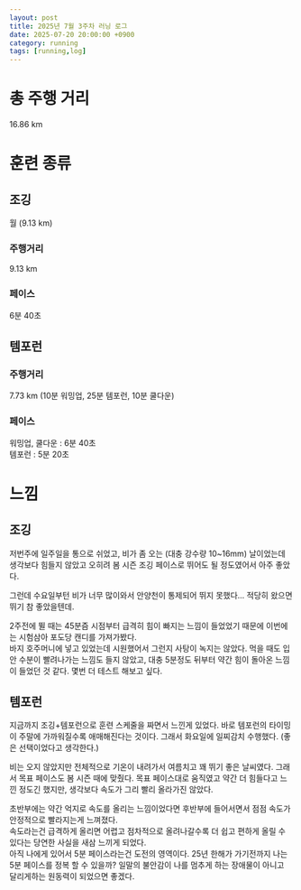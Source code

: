 ```yaml
---
layout: post
title: 2025년 7월 3주차 러닝 로그
date: 2025-07-20 20:00:00 +0900
category: running
tags: [running,log]
---
```


# 총 주행 거리
16.86 km


# 훈련 종류
## 조깅
월 (9.13 km)
### 주행거리
9.13 km
### 페이스
6분 40초

## 템포런
### 주행거리
7.73 km (10분 워밍업, 25분 템포런, 10분 쿨다운)
### 페이스
워밍업, 쿨다운 : 6분 40초  
템포런 : 5분 20초


# 느낌
## 조깅
저번주에 일주일을 통으로 쉬었고, 비가 좀 오는 (대충 강수량 10~16mm) 날이었는데 생각보다 힘들지 않았고 오히려 봄 시즌 조깅 페이스로 뛰어도 될 정도였어서 아주 좋았다.  

그런데 수요일부턴 비가 너무 많이와서 안양천이 통제되어 뛰지 못했다... 적당히 왔으면 뛰기 참 좋았을텐데.

2주전에 뛸 때는 45분즘 시점부터 급격히 힘이 빠지는 느낌이 들었었기 때문에 이번에는 시험삼아 포도당 캔디를 가져가봤다.  
바지 호주머니에 넣고 있었는데 시원했어서 그런지 사탕이 녹지는 않았다. 먹을 때도 입안 수분이 빨려나가는 느낌도 들지 않았고, 대충 5분정도 뒤부터 약간 힘이 돌아온 느낌이 들었던 것 같다. 몇번 더 테스트 해보고 싶다.  

## 템포런
지금까지 조깅+템포런으로 훈련 스케줄을 짜면서 느낀게 있었다. 바로 템포런의 타이밍이 주말에 가까워질수록 애매해진다는 것이다. 그래서 화요일에 일찌감치 수행했다. (좋은 선택이었다고 생각한다.)  

비는 오지 않았지만 전체적으로 기온이 내려가서 여름치고 꽤 뛰기 좋은 날씨였다. 그래서 목표 페이스도 봄 시즌 때에 맞췄다. 목표 페이스대로 움직였고 약간 더 힘들다고 느낀 정도긴 했지만, 생각보다 속도가 그리 빨리 올라가진 않았다.  

초반부에는 약간 억지로 속도를 올리는 느낌이었다면 후반부에 들어서면서 점점 속도가 안정적으로 빨라지는게 느껴졌다.  
속도라는건 급격하게 올리면 어렵고 점차적으로 올려나갈수록 더 쉽고 편하게 올릴 수 있다는 당연한 사실을 새삼 느끼게 되었다.  
아직 나에게 있어서 5분 페이스라는건 도전의 영역이다. 25년 한해가 가기전까지 나는 5분 페이스를 정복 할 수 있을까? 일말의 불안감이 나를 멈추게 하는 장애물이 아니고 달리게하는 원동력이 되었으면 좋겠다.  
